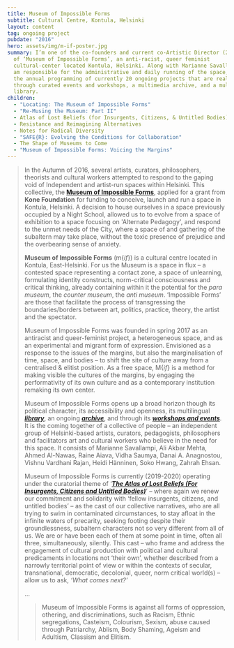 ```yaml
---
title: Museum of Impossible Forms
subtitle: Cultural Centre, Kontula, Helsinki
layout: content
tag: ongoing project
pubdate: "2016"
hero: assets/img/m-if-poster.jpg
summary: I’m one of the co-founders and current co-Artistic Director (2018-2020)
  of ‘Museum of Impossible Forms’, an anti-racist, queer feminist
  cultural-center located Kontula, Helsinki. Along with Marianne Savallampi, I
  am responsible for the administrative and daily running of the space, oversee
  the annual programming of currently 20 ongoing projects that are realised
  through curated events and workshops, a multimedia archive, and a multilingual
  library.
children:
  - "Locating: The Museum of Impossible Forms"
  - "Re-Musing the Museum: Part II"
  - Atlas of Lost Beliefs (for Insurgents, Citizens, & Untitled Bodies)
  - Resistance and Reimagining Alternatives
  - Notes for Radical Diversity
  - "SAFE{R}: Evolving the Conditions for Collaboration"
  - The Shape of Museums to Come
  - "Museum of Impossible Forms: Voicing the Margins"
---
```

> In the Autumn of 2016, several artists, curators, philosophers, theorists and cultural workers attempted to respond to the gaping void of Independent and artist-run spaces within Helsinki. This collective, the **[Museum of Impossible Forms](https://museumofimpossibleforms.org/)**, applied for a grant from **Kone Foundation** for funding to conceive, launch and run a space in Kontula, Helsinki. A decision to house ourselves in a space previously occupied by a Night School, allowed us to to evolve from a space of exhibition to a space focusing on 'Alternate Pedagogy', and respond to the unmet needs of the City, where a space of and gathering of the subaltern may take place, without the toxic presence of prejudice and the overbearing sense of anxiety.
>
>
>
> **Museum of Impossible Forms** (m{*if*}) is a cultural centre located in Kontula, East-Helsinki. For us the Museum is a space in flux – a contested space representing a contact zone, a space of unlearning, formulating identity constructs, norm-critical consciousness and critical thinking, already containing within it the potential for the *para museum*, the *counter museum*, the *anti museum*. ‘Impossible Forms’ are those that facilitate the process of transgressing the boundaries/borders between art, politics, practice, theory, the artist and the spectator.
>
> Museum of Impossible Forms was founded in spring 2017 as an antiracist and queer-feminist project, a heterogeneous space, and as an experimental and migrant form of expression. Envisioned as a response to the issues of the margins, but also the marginalisation of time, space, and bodies – to shift the site of culture away from a centralised & elitist position. As a free space, M{*if*} is a method for making visible the cultures of the margins, by engaging the performativity of its own culture and as a contemporary institution remaking its own center.
>
> Museum of Impossible Forms opens up a broad horizon though its political character, its accessibility and openness, its multilingual ***[library](https://museumofimpossibleforms.org/library)***, an ongoing ***[archive](https://museumofimpossibleforms.org/archives)***, and through its ***[workshops and events](https://museumofimpossibleforms.org/events)***. It is the coming together of a collective of people – an independent group of Helsinki-based artists, curators, pedagogists, philosophers and facilitators art and cultural workers who believe in the need for this space. It consists of Marianne Savallampi, Ali Akbar Mehta, Ahmed Al-Nawas, Raine Aiava, Vidha Saumya, Danai A. Anagnostou, Vishnu Vardhani Rajan, Heidi Hänninen, Soko Hwang, Zahrah Ehsan.
>
> Museum of Impossible Forms is currently (2019-2020) operating under the curatorial theme of ‘***[The Atlas of Lost Beliefs (For Insurgents, Citizens and Untitled Bodies)](https://museumofimpossibleforms.org/atlas-of-lost-beliefs)***’ – where again we renew our commitment and solidarity with ‘fellow insurgents, citizens, and untitled bodies’ – as the cast of our collective narratives, who are all trying to swim in contaminated circumstances, to stay afloat in the infinite waters of precarity, seeking footing despite their groundlessness, subaltern characters not so very different from all of us. We are or have been each of them at some point in time, often all three, simultaneously, silently. This cast – who frame and address the engagement of cultural production with political and cultural predicaments in locations not ‘their own’, whether described from a narrowly territorial point of view or within the contexts of secular, transnational, democratic, decolonial, queer, norm critical world(s) – allow us to ask, *‘What comes next?’*
>
> …
>
> > Museum of Impossible Forms is against all forms of oppression, othering, and discriminations, such as Racism, Ethnic segregations, Casteism, Colourism, Sexism, abuse caused through Patriarchy, Ablism, Body Shaming, Ageism and Adultism, Classism and Elitism.
